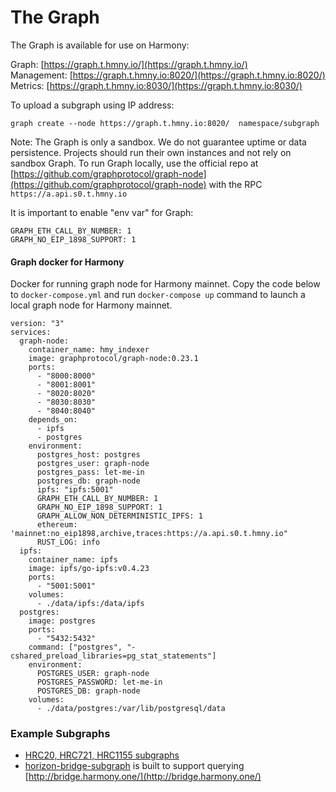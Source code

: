 # The Graph

The Graph is available for use on Harmony:

Graph: [https://graph.t.hmny.io/](https://graph.t.hmny.io/)   
Management: [https://graph.t.hmny.io:8020/](https://graph.t.hmny.io:8020/)   
Metrics: [https://graph.t.hmny.io:8030/](https://graph.t.hmny.io:8030/)  
  
To upload a subgraph using IP address:

```text
graph create --node https://graph.t.hmny.io:8020/  namespace/subgraph
```

Note: The Graph is only a sandbox. We do not guarantee uptime or data persistence. Projects should run their own instances and not rely on sandbox Graph. To run Graph locally, use the official repo at [https://github.com/graphprotocol/graph-node](https://github.com/graphprotocol/graph-node) with the RPC `https://a.api.s0.t.hmny.io` 

It is important to enable "env var" for Graph:

```text
GRAPH_ETH_CALL_BY_NUMBER: 1
GRAPH_NO_EIP_1898_SUPPORT: 1
```

#### Graph docker for Harmony

Docker for running graph node for Harmony mainnet. Copy the code below to `docker-compose.yml` and run `docker-compose up` command to launch a local graph node for Harmony mainnet. 

```text
version: "3"
services:
  graph-node:
    container_name: hmy_indexer
    image: graphprotocol/graph-node:0.23.1
    ports:
      - "8000:8000"
      - "8001:8001"
      - "8020:8020"
      - "8030:8030"
      - "8040:8040"
    depends_on:
      - ipfs
      - postgres
    environment:
      postgres_host: postgres
      postgres_user: graph-node
      postgres_pass: let-me-in
      postgres_db: graph-node
      ipfs: "ipfs:5001"
      GRAPH_ETH_CALL_BY_NUMBER: 1
      GRAPH_NO_EIP_1898_SUPPORT: 1
      GRAPH_ALLOW_NON_DETERMINISTIC_IPFS: 1
      ethereum: 'mainnet:no_eip1898,archive,traces:https://a.api.s0.t.hmny.io"
      RUST_LOG: info
  ipfs:
    container_name: ipfs
    image: ipfs/go-ipfs:v0.4.23
    ports:
      - "5001:5001"
    volumes:
      - ./data/ipfs:/data/ipfs
  postgres:
    image: postgres
    ports:
      - "5432:5432"
    command: ["postgres", "-cshared_preload_libraries=pg_stat_statements"]
    environment:
      POSTGRES_USER: graph-node
      POSTGRES_PASSWORD: let-me-in
      POSTGRES_DB: graph-node
    volumes:
      - ./data/postgres:/var/lib/postgresql/data
```

### Example Subgraphs

* [HRC20, HRC721, HRC1155 subgraphs](https://github.com/harmony-one/harmony-tokens-subgraph)
* [horizon-bridge-subgraph](https://github.com/harmony-one/horizon-bridge-subgraph) is built to support querying [http://bridge.harmony.one/](http://bridge.harmony.one/)

